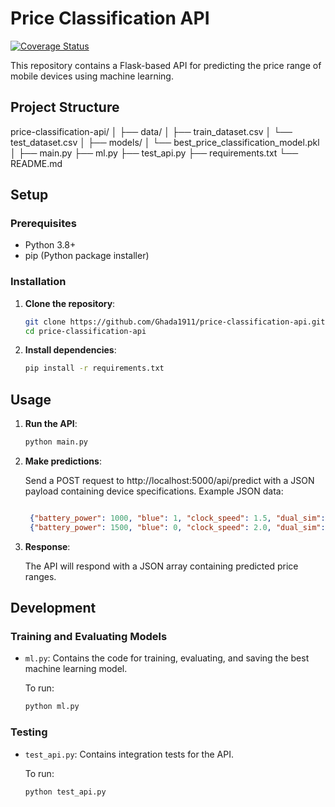 # Price Classification API

[![Coverage Status](https://coveralls.io/repos/github/Ghada1911/price-classification-api/badge.svg?branch=main)](https://coveralls.io/github/Ghada1911/price-classification-api?branch=main)

This repository contains a Flask-based API for predicting the price range of mobile devices using machine learning.

## Project Structure
price-classification-api/
│
├── data/
│ ├── train_dataset.csv
│ └── test_dataset.csv
│
├── models/
│ └── best_price_classification_model.pkl
│
├── main.py
├── ml.py
├── test_api.py
├── requirements.txt
└── README.md


## Setup

### Prerequisites

- Python 3.8+
- pip (Python package installer)

### Installation

1. **Clone the repository**:
   ```sh
   git clone https://github.com/Ghada1911/price-classification-api.git
   cd price-classification-api

2. **Install dependencies**:
   ```sh
   pip install -r requirements.txt

## Usage

1. **Run the API**:
   ```sh
   python main.py

2. **Make predictions**:

   Send a POST request to http://localhost:5000/api/predict with a JSON payload containing device specifications.
   Example JSON data:
   ```json
   
    {"battery_power": 1000, "blue": 1, "clock_speed": 1.5, "dual_sim": 0, "fc": 2, "four_g": 1, "int_memory": 16, "m_dep": 0.5, "mobile_wt": 200, "n_cores": 4, "pc": 8, "px_height": 800, "px_width": 1200, "ram": 4000, "sc_h": 10, "sc_w": 6, "talk_time": 10, "three_g": 1, "touch_screen": 1, "wifi": 1},
    {"battery_power": 1500, "blue": 0, "clock_speed": 2.0, "dual_sim": 1, "fc": 5, "four_g": 0, "int_memory": 32, "m_dep": 0.8, "mobile_wt": 150, "n_cores": 8, "pc": 12, "px_height": 1000, "px_width": 1600, "ram": 6000, "sc_h": 12, "sc_w": 8, "talk_time": 8, "three_g": 0, "touch_screen": 0, "wifi": 1}


3. **Response**:

   The API will respond with a JSON array containing predicted price ranges.


## Development

### Training and Evaluating Models 

- `ml.py`: Contains the code for training, evaluating, and saving the best machine learning model.
  
  To run:
  ```sh
  python ml.py

### Testing

- `test_api.py`: Contains integration tests for the API.
  
  To run:
  ```sh
  python test_api.py
